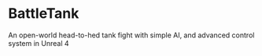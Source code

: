 # BattleTank
An open-world head-to-hed tank fight with simple AI, and advanced control system in Unreal 4
